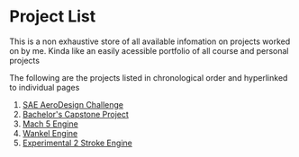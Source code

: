 # Project List
This is a non exhaustive store of all available infomation on projects worked on by me. Kinda like an easily acessible portfolio of all course and personal projects

The following are the projects listed in chronological order and hyperlinked to individual pages
1. [SAE AeroDesign Challenge](saeaero.md)
2. [Bachelor's Capstone Project](bcapprj.md)
3. [Mach 5 Engine](mfiveengine.md)
4. [Wankel Engine](wnkl.md)
5. [Experimental 2 Stroke Engine](exp2t.md) 
